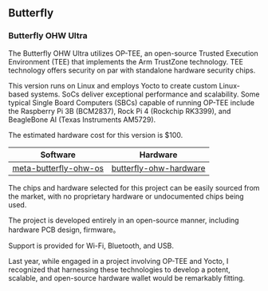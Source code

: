 ## Butterfly


### Butterfly OHW Ultra

The Butterfly OHW Ultra utilizes OP-TEE, an open-source Trusted Execution Environment (TEE) that implements the Arm TrustZone technology. TEE technology offers security on par with standalone hardware security chips.

This version runs on Linux and employs Yocto to create custom Linux-based systems. SoCs deliver exceptional performance and scalability. Some typical Single Board Computers (SBCs) capable of running OP-TEE include the Raspberry Pi 3B (BCM2837), Rock Pi 4 (Rockchip RK3399), and BeagleBone AI (Texas Instruments AM5729).

The estimated hardware cost for this version is $100.

| Software                                                     | Hardware                                                     |
| ------------------------------------------------------------ | ------------------------------------------------------------ |
| [meta-butterfly-ohw-os](https://github.com/Butterfly-OHW/meta-butterfly-ohw-os) | [butterfly-ohw-hardware](https://github.com/Butterfly-OHW/butterfly-ohw-hardware)|


The chips and hardware selected for this project can be easily sourced from the market, with no proprietary hardware or undocumented chips being used.

The project is developed entirely in an open-source manner, including hardware PCB design, firmware。

Support is provided for Wi-Fi, Bluetooth, and USB.

Last year, while engaged in a project involving OP-TEE and Yocto, I recognized that harnessing these technologies to develop a potent, scalable, and open-source hardware wallet would be remarkably fitting.
